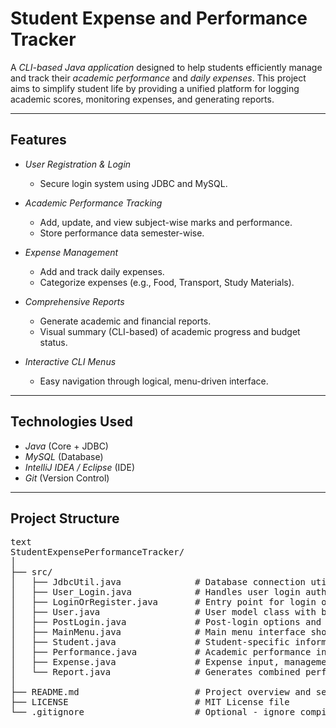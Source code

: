 # Student Expense and Performance Tracker

A *CLI-based Java application* designed to help students efficiently manage and track their *academic performance* and *daily expenses*. This project aims to simplify student life by providing a unified platform for logging academic scores, monitoring expenses, and generating reports.

---

## Features

- *User Registration & Login*
  - Secure login system using JDBC and MySQL.
  
- *Academic Performance Tracking*
  - Add, update, and view subject-wise marks and performance.
  - Store performance data semester-wise.

- *Expense Management*
  - Add and track daily expenses.
  - Categorize expenses (e.g., Food, Transport, Study Materials).
  
- *Comprehensive Reports*
  - Generate academic and financial reports.
  - Visual summary (CLI-based) of academic progress and budget status.

- *Interactive CLI Menus*
  - Easy navigation through logical, menu-driven interface.

---

## Technologies Used

- *Java* (Core + JDBC)
- *MySQL* (Database)
- *IntelliJ IDEA / Eclipse* (IDE)
- *Git* (Version Control)

---

## Project Structure
<pre>
text
StudentExpensePerformanceTracker/
│
├── src/
│   ├── JdbcUtil.java              # Database connection utility class
│   ├── User_Login.java            # Handles user login authentication
│   ├── LoginOrRegister.java       # Entry point for login or registration logic
│   ├── User.java                  # User model class with basic details
│   ├── PostLogin.java             # Post-login options and routing
│   ├── MainMenu.java              # Main menu interface shown after login
│   ├── Student.java               # Student-specific information and methods
│   ├── Performance.java           # Academic performance input and display logic
│   ├── Expense.java               # Expense input, management, and summary
│   └── Report.java                # Generates combined performance and expense reports
│
├── README.md                      # Project overview and setup instructions
├── LICENSE                        # MIT License file
└── .gitignore                     # Optional - ignore compiled files, DB config, etc.

</pre>
